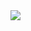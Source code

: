 <img src="https://capsule-render.vercel.app/api?type=venom&color=auto&height=300&section=header&text=승현&fontSize=90" />
